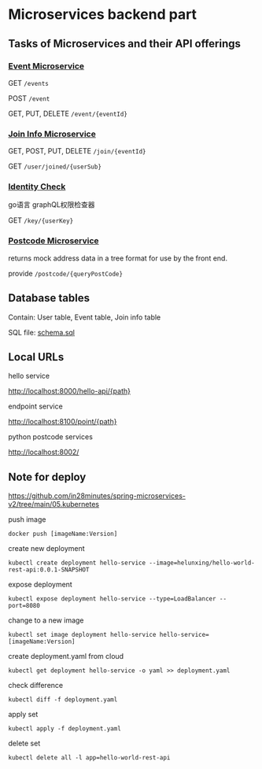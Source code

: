 # Microservices backend part

## Tasks of Microservices and their API offerings

### [Event Microservice](event/README.md)

GET `/events`

POST `/event`

GET, PUT, DELETE `/event/{eventId}`

### [Join Info Microservice]()

GET, POST, PUT, DELETE `/join/{eventId}`

GET `/user/joined/{userSub}`

### [Identity Check]()

go语言 graphQL权限检查器

GET `/key/{userKey}`

### [Postcode Microservice](postcode/README.md)

returns mock address data in a tree format for use by the front end.

provide `/postcode/{queryPostCode}`

## Database tables

Contain: User table, Event table, Join info table

SQL file: [schema.sql](schema.sql)

## Local URLs

hello service

<http://localhost:8000/hello-api/{path}>

endpoint service

<http://localhost:8100/point/{path}>

python postcode services

<http://localhost:8002/>

## Note for deploy

<https://github.com/in28minutes/spring-microservices-v2/tree/main/05.kubernetes>

push image

`docker push [imageName:Version]`

create new deployment

`kubectl create deployment hello-service --image=helunxing/hello-world-rest-api:0.0.1-SNAPSHOT`

expose deployment

`kubectl expose deployment hello-service --type=LoadBalancer --port=8080`

change to a new image

`kubectl set image deployment hello-service hello-service=[imageName:Version]`

create deployment.yaml from cloud

`kubectl get deployment hello-service -o yaml >> deployment.yaml`

check difference

`kubectl diff -f deployment.yaml`

apply set

`kubectl apply -f deployment.yaml`

delete set

`kubectl delete all -l app=hello-world-rest-api`
